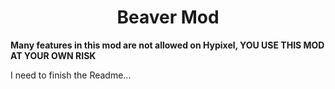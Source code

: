 <h1 align="center">Beaver Mod</h1>

**Many features in this mod are not allowed on Hypixel, YOU USE THIS MOD AT YOUR OWN RISK**

I need to finish the Readme...